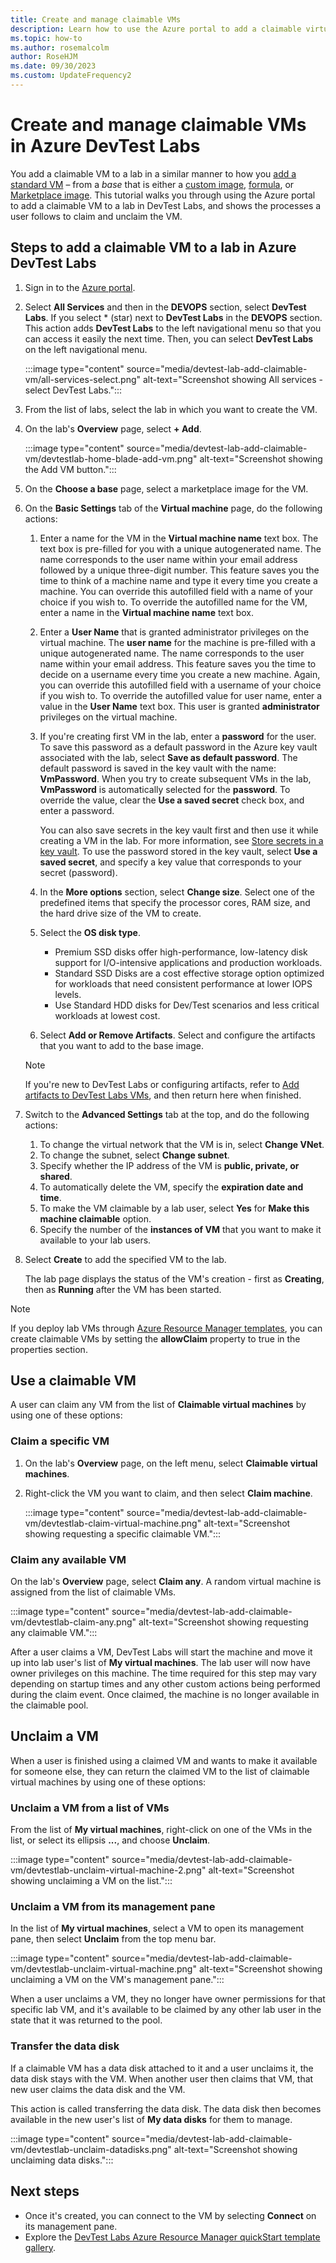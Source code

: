 ```yaml
---
title: Create and manage claimable VMs
description: Learn how to use the Azure portal to add a claimable virtual machine in Azure DevTest Labs and see the processes to follows to claim/unclaim a virtual machine.
ms.topic: how-to
ms.author: rosemalcolm
author: RoseHJM
ms.date: 09/30/2023
ms.custom: UpdateFrequency2
---
```


# Create and manage claimable VMs in Azure DevTest Labs
You add a claimable VM to a lab in a similar manner to how you [add a standard VM](devtest-lab-add-claimable-vm.md) – from a *base* that is either a [custom image](devtest-lab-create-template.md), [formula](devtest-lab-manage-formulas.md), or [Marketplace image](devtest-lab-configure-marketplace-images.md). This tutorial walks you through using the Azure portal to add a claimable VM to a lab in DevTest Labs, and shows the processes a user follows to claim and unclaim the VM.

## Steps to add a claimable VM to a lab in Azure DevTest Labs
1. Sign in to the [Azure portal](https://go.microsoft.com/fwlink/p/?LinkID=525040).
1. Select **All Services** and then in the **DEVOPS** section, select **DevTest Labs**. If you select * (star) next to **DevTest Labs** in the **DEVOPS** section. This action adds **DevTest Labs** to the left navigational menu so that you can access it easily the next time. Then, you can select **DevTest Labs** on the left navigational menu.

   :::image type="content" source="media/devtest-lab-add-claimable-vm/all-services-select.png" alt-text="Screenshot showing All services - select DevTest Labs."::: 

1. From the list of labs, select the lab in which you want to create the VM.
1. On the lab's **Overview** page, select **+ Add**.

   :::image type="content" source="media/devtest-lab-add-claimable-vm/devtestlab-home-blade-add-vm.png" alt-text="Screenshot showing the Add VM button."::: 

1. On the **Choose a base** page, select a marketplace image for the VM.
1. On the **Basic Settings** tab of the **Virtual machine** page, do the following actions:
    1. Enter a name for the VM in the **Virtual machine name** text box. The text box is pre-filled for you with a unique autogenerated name. The name corresponds to the user name within your email address followed by a unique three-digit number. This feature saves you the time to think of a machine name and type it every time you create a machine. You can override this autofilled field with a name of your choice if you wish to. To override the autofilled name for the VM, enter a name in the **Virtual machine name** text box.
    2. Enter a **User Name** that is granted administrator privileges on the virtual machine. The **user name** for the machine is pre-filled with a unique autogenerated name. The name corresponds to the user name within your email address. This feature saves you the time to decide on a username every time you create a new machine. Again, you can override this autofilled field with a username of your choice if you wish to. To override the autofilled value for user name, enter a value in the **User Name** text box. This user is granted **administrator** privileges on the virtual machine.
    3. If you're creating first VM in the lab, enter a **password** for the user. To save this password as a default password in the Azure key vault associated with the lab, select **Save as default password**. The default password is saved in the key vault with the name: **VmPassword**. When you try to create subsequent VMs in the lab, **VmPassword** is automatically selected for the **password**. To override the value, clear the **Use a saved secret** check box, and enter a password.

        You can also save secrets in the key vault first and then use it while creating a VM in the lab. For more information, see [Store secrets in a key vault](devtest-lab-store-secrets-in-key-vault.md). To use the password stored in the key vault, select **Use a saved secret**, and specify a key value that corresponds to your secret (password).
    4. In the **More options** section, select **Change size**. Select one of the predefined items that specify the processor cores, RAM size, and the hard drive size of the VM to create.
    1. Select the **OS disk type**. 
        - Premium SSD disks offer high-performance, low-latency disk support for I/O-intensive applications and production workloads. 
        - Standard SSD Disks are a cost effective storage option optimized for workloads that need consistent performance at lower IOPS levels. 
        - Use Standard HDD disks for Dev/Test scenarios and less critical workloads at lowest cost.
    1. Select **Add or Remove Artifacts**. Select and configure the artifacts that you want to add to the base image.
    
    >[!NOTE] 
    >If you're new to DevTest Labs or configuring artifacts, refer to [Add artifacts to DevTest Labs VMs](./add-artifact-vm.md), and then return here when finished.
2. Switch to the **Advanced Settings** tab at the top, and do the following actions:
    1. To change the virtual network that the VM is in, select **Change VNet**.
    2. To change the subnet, select **Change subnet**.
    3. Specify whether the IP address of the VM is **public, private, or shared**.
    4. To automatically delete the VM, specify the **expiration date and time**.
    5. To make the VM claimable by a lab user, select **Yes** for **Make this machine claimable** option.
    6. Specify the number of the **instances of VM** that you want to make it available to your lab users.
3. Select **Create** to add the specified VM to the lab.

   The lab page displays the status of the VM's creation - first as **Creating**, then as **Running** after the VM has been started.

> [!NOTE]
> If you deploy lab VMs through [Azure Resource Manager templates](devtest-lab-create-environment-from-arm.md), you can create claimable VMs by setting the **allowClaim** property to true in the properties section.


## Use a claimable VM

A user can claim any VM from the list of **Claimable virtual machines** by using one of these options:

### Claim a specific VM
1. On the lab's **Overview** page, on the left menu, select **Claimable virtual machines**.
1. Right-click the VM you want to claim, and then select **Claim machine**.

   :::image type="content" source="media/devtest-lab-add-claimable-vm/devtestlab-claim-virtual-machine.png" alt-text="Screenshot showing requesting a specific claimable VM."::: 

### Claim any available VM
On the lab's **Overview** page, select **Claim any**. A random virtual machine is assigned from the list of claimable VMs.

   :::image type="content" source="media/devtest-lab-add-claimable-vm/devtestlab-claim-any.png" alt-text="Screenshot showing requesting any claimable VM."::: 

After a user claims a VM, DevTest Labs will start the machine and move it up into lab user's list of **My virtual machines**. The lab user will now have owner privileges on this machine. The time required for this step may vary depending on startup times and any other custom actions being performed during the claim event. Once claimed, the machine is no longer available in the claimable pool.  

## Unclaim a VM

When a user is finished using a claimed VM and wants to make it available for someone else, they can return the claimed VM to the list of claimable virtual machines by using one of these options:

### Unclaim a VM from a list of VMs
From the list of **My virtual machines**, right-click on one of the VMs in the list, or select its ellipsis **...**, and choose **Unclaim**.

   :::image type="content" source="media/devtest-lab-add-claimable-vm/devtestlab-unclaim-virtual-machine-2.png" alt-text="Screenshot showing unclaiming a VM on the list."::: 

### Unclaim a VM from its management pane
In the list of **My virtual machines**, select a VM to open its management pane, then select **Unclaim** from the top menu bar.

   :::image type="content" source="media/devtest-lab-add-claimable-vm/devtestlab-unclaim-virtual-machine.png" alt-text="Screenshot showing unclaiming a VM on the VM's management pane."::: 

When a user unclaims a VM, they no longer have owner permissions for that specific lab VM, and it's available to be claimed by any other lab user in the state that it was returned to the pool. 

### Transfer the data disk
If a claimable VM has a data disk attached to it and a user unclaims it, the data disk stays with the VM. When another user then claims that VM, that new user claims the data disk and the VM.

This action is called transferring the data disk. The data disk then becomes available in the new user's list of **My data disks** for them to manage.

   :::image type="content" source="media/devtest-lab-add-claimable-vm/devtestlab-unclaim-datadisks.png" alt-text="Screenshot showing unclaiming data disks."::: 


## Next steps
* Once it's created, you can connect to the VM by selecting **Connect** on its management pane.
* Explore the [DevTest Labs Azure Resource Manager quickStart template gallery](https://github.com/Azure/azure-devtestlab/tree/master/samples/DevTestLabs/QuickStartTemplates).
